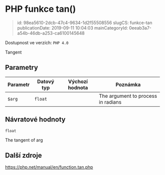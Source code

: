 PHP funkce tan()
================================

> id: 98ea5610-2dcb-47c4-9634-1d2f55508556
> slugCS: funkce-tan
> publicationDate: 2019-09-11 10:04:03
> mainCategoryId: 0eeab3a7-a54b-46db-a253-ca6100145648

Dostupnost ve verzích: `PHP 4.0`

Tangent


Parametry
--------------

| Parametr | Datový typ | Výchozí hodnota | Poznámka |
|-----|-----|-----|-----|
| `$arg` | `float` |  | The argument to process in radians |


Návratové hodnoty
----------------

`float`

The tangent of arg

Další zdroje
------------

https://php.net/manual/en/function.tan.php
